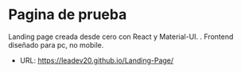 # Pagina de prueba
Landing page creada desde cero con React y Material-UI. 
. Frontend diseñado para pc, no mobile.

- URL: https://leadev20.github.io/Landing-Page/
